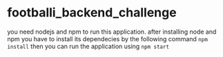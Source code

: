 # footballi_backend_challenge

you need nodejs and npm to run this application.
after installing node and npm you have to install its dependecies by the following command `npm install` then you can run the application using `npm start` 
